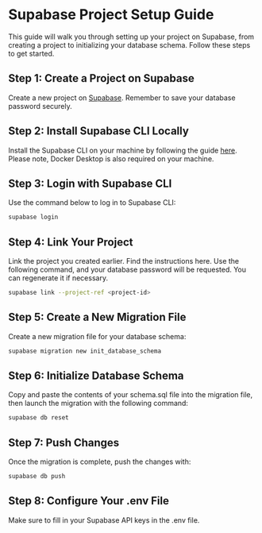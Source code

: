# Supabase Project Setup Guide

This guide will walk you through setting up your project on Supabase, from creating a project to initializing your database schema. Follow these steps to get started.

## Step 1: Create a Project on Supabase

Create a new project on [Supabase](https://supabase.com). Remember to save your database password securely.

## Step 2: Install Supabase CLI Locally

Install the Supabase CLI on your machine by following the guide [here](https://supabase.com/docs/guides/cli/getting-started). Please note, Docker Desktop is also required on your machine.

## Step 3: Login with Supabase CLI

Use the command below to log in to Supabase CLI:

```bash
supabase login
```

## Step 4: Link Your Project

Link the project you created earlier. Find the instructions here. Use the following command, and your database password will be requested. You can regenerate it if necessary.

```bash
supabase link --project-ref <project-id>
```

## Step 5: Create a New Migration File

Create a new migration file for your database schema:

```bash
supabase migration new init_database_schema
```

## Step 6: Initialize Database Schema

Copy and paste the contents of your schema.sql file into the migration file, then launch the migration with the following command:

```bash
supabase db reset
```

## Step 7: Push Changes

Once the migration is complete, push the changes with:

```bash
supabase db push
```

## Step 8: Configure Your .env File

Make sure to fill in your Supabase API keys in the .env file.